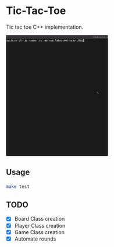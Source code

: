 # Tic-Tac-Toe

Tic tac toe C++ implementation.

![demo](./medias/demo_project.gif)

## Usage

```bash
make test
```

## TODO

- [x] Board Class creation
- [x] Player Class creation
- [x] Game Class creation
- [x] Automate rounds
